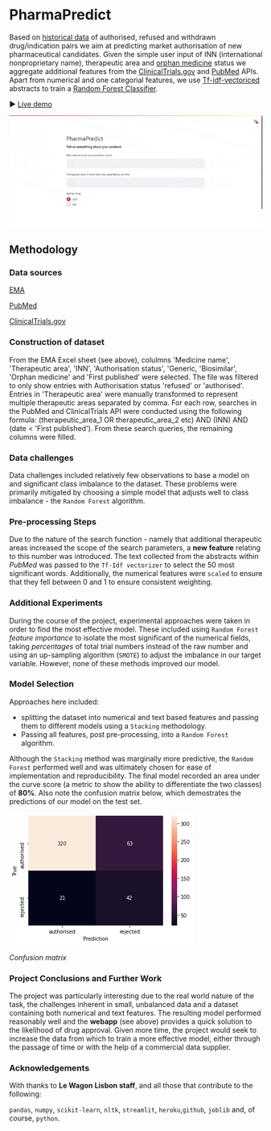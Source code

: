 # PharmaPredict
Based on [historical data](https://www.ema.europa.eu/en/medicines/download-medicine-data) of authorised, refused and withdrawn drug/indication pairs we aim at predicting market authorisation of new pharmaceutical candidates. Given the simple user input of INN (international nonproprietary name), therapeutic area and [orphan medicine](https://en.wikipedia.org/wiki/Orphan_drug) status we aggregate additional features from the [ClinicalTrials.gov](https://clinicaltrials.gov/api/) and [PubMed](https://www.ncbi.nlm.nih.gov/home/develop/api/) APIs. Apart from numerical and one categorial features, we use [Tf-idf-vectoriced](https://scikit-learn.org/stable/modules/feature_extraction.html#tfidf-term-weighting) abstracts to train a [Random Forest Classifier](https://scikit-learn.org/stable/modules/ensemble.html#random-forests).

▶ [Live demo](https://pharmapredict.herokuapp.com/)

![](demo.gif)

## Methodology
### Data sources
[EMA](https://www.ema.europa.eu/en/medicines/download-medicine-data)

[PubMed](https://pubmed.ncbi.nlm.nih.gov/)

[ClinicalTrials.gov](https://clinicaltrials.gov/)

### Construction of dataset
From the EMA Excel sheet (see above), colulmns 'Medicine name', 'Therapeutic area', 'INN', 'Authorisation status', 'Generic, 'Biosimilar', 'Orphan medicine' and 'First published' were selected. The file was filtered to only show entries with Authorisation status 'refused' or 'authorised'.
Entries in 'Therapeutic area' were manually transformed to represent multiple therapeutic areas separated by comma.
For each row, searches in the PubMed and ClinicalTrials API were conducted using the following formula: (therapeutic_area_1 OR therapeutic_area_2 etc) AND (INN) AND (date < 'First published'). From these search queries, the remaining columns were filled.

### Data challenges

Data challenges included relatively few observations to base a model on and  significant class imbalance to the dataset.
These problems were primarily mitigated by choosing a simple model that adjusts well to class imbalance - the `Random Forest`
algorithm.

### Pre-processing Steps

Due to the nature of the search function - namely that additional therapeutic areas increased the scope of the search parameters,
a **new feature** relating to this number was introduced. The text collected from the abstracts within *PubMed* was passed to
the `Tf-Idf vectorizer` to select the 50 most significant words. Additionally, the numerical features were `scaled` to ensure
that they fell between 0 and 1 to ensure consistent weighting.

### Additional Experiments

During the course of the project, experimental approaches were taken in order to find the most effective model. These included
using `Random Forest` *feature importance* to isolate the most significant of the numerical fields, taking *percentages* of
total trial numbers instead of the raw number and using an up-sampling algorithm (`SMOTE`) to adjust the imbalance in our target
variable. However, none of these methods improved our model.

### Model Selection

Approaches here included:

  - splitting the dataset into numerical and text based features and passing them to different models using a `Stacking` methodology.
  - Passing all features, post pre-processing, into a `Random Forest` algorithm.

Although the `Stacking` method was marginally more predictive, the `Random Forest` performed well and was ultimately chosen
for ease of implementation and reproducibility. The final model recorded an area under the curve score (a metric to show the
ability to differentiate the two classes) of **80%**. Also note the confusion matrix below, which demostrates the predictions of our model on the test set.

![](confusion_matrix.png)

*Confusion matrix*

### Project Conclusions and Further Work

The project was particularly interesting due to the real world nature of the task, the challenges inherent in small,
unbalanced data and a dataset containing both numerical and text features. The resulting model performed reasonably well and
the **webapp** (see above) provides a quick solution to the likelihood of drug approval. Given more time, the project would
seek to increase the data from which to train a more effective model, either through the passage of time or with the help of
a commercial data supplier.

### Acknowledgements

With thanks to **Le Wagon Lisbon staff**, and all those that contribute to the following:

`pandas`, `numpy`, `scikit-learn`, `nltk`, `streamlit`, `heroku`,`github`, `joblib` and, of course, `python`.
